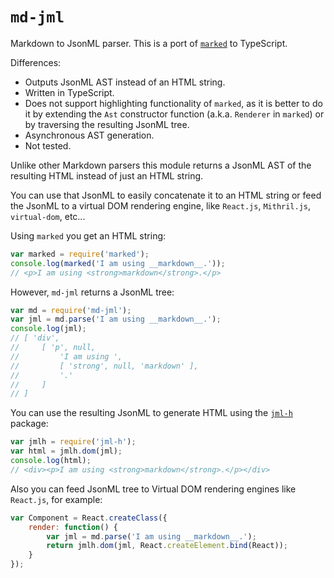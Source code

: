 # `md-jml`

Markdown to JsonML parser. This is a port of [`marked`](https://github.com/chjj/marked) to TypeScript.

Differences:

 - Outputs JsonML AST instead of an HTML string.
 - Written in TypeScript.
 - Does not support highlighting functionality of `marked`, as it is better
 to do it by extending the `Ast` constructor function (a.k.a. `Renderer` in `marked`) or
 by traversing the resulting JsonML tree.
 - Asynchronous AST generation.
 - Not tested.
 
Unlike other Markdown parsers this module returns a JsonML AST of the resulting
HTML instead of just an HTML string.

You can use that JsonML to easily concatenate it to an HTML string or
feed the JsonML to a virtual DOM rendering engine, like `React.js`, `Mithril.js`, `virtual-dom`, etc...

Using `marked` you get an HTML string:

```js
var marked = require('marked');
console.log(marked('I am using __markdown__.'));
// <p>I am using <strong>markdown</strong>.</p>
```

However, `md-jml` returns a JsonML tree:

```js
var md = require('md-jml');
var jml = md.parse('I am using __markdown__.');
console.log(jml);
// [ 'div',
//     [ 'p', null,
//         'I am using ',
//         [ 'strong', null, 'markdown' ],
//         '.'
//     ]
// ]
```

You can use the resulting JsonML to generate HTML using the [`jml-h`](http://www.npmjs.com/package/jml-h) package:

```js
var jmlh = require('jml-h');
var html = jmlh.dom(jml);
console.log(html);
// <div><p>I am using <strong>markdown</strong>.</p></div>
```

Also you can feed JsonML tree to Virtual DOM rendering engines like `React.js`, for example:

```js
var Component = React.createClass({
    render: function() {
        var jml = md.parse('I am using __markdown__.');
        return jmlh.dom(jml, React.createElement.bind(React));
    }
});
```
